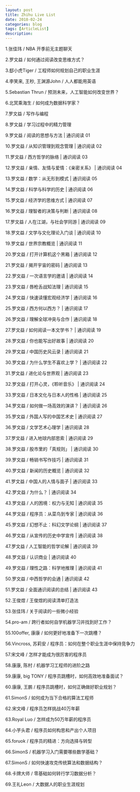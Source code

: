 ```yaml
---
layout: post
title: Zhihu Live List
date: 2018-02-24
categories: blog
tags: [ArticleList]
description: 
---
```


1.张佳玮 / NBA 开季前无主题聊天

2.罗文益 / 如何通过阅读改变思维方式？

3.郄小虎Tiger / 工程师如何规划自己的职业生涯

4.李笑来, 王秒, 王渊源John / 人人都能用英语

5.Sebastian Thrun / 预测未来，人工智能如何改变世界？

6.北冥乘海生 / 如何成为数据科学家？

7.罗文益 / 写作与编程

8.罗文益 / 学习过程中的精力管理

9.罗文益 / 阅读的思想与方法 | 通识阅读 01

10.罗文益 / 从知识管理到观念管理 | 通识阅读 02

11.罗文益 / 西方哲学的脉络 | 通识阅读 03

12.罗文益 / 亲情、友情与爱情：《亲密关系》 | 通识阅读 04

13.罗文益 / 数学：从无形到模式 | 通识阅读 05

14.罗文益 / 科学与科学的历史 | 通识阅读 06

15.罗文益 / 经济学的思维方式 | 通识阅读 07

16.罗文益 / 理智者的决策与判断 | 通识阅读 08

17.罗文益 / 人在江湖，与社会学同游 | 通识阅读 09

18.罗文益 / 文学与文化理论入门谈 | 通识阅读 10

19.罗文益 / 世界宗教概览 | 通识阅读 11

20.罗文益 / 打开计算机这个黑箱 | 通识阅读 12

21.罗文益 / 揭开宇宙的密码 | 通识阅读 13

22.罗文益 / 一次语言学的邀请 | 通识阅读 14

23.罗文益 / 唇枪舌战知法理 | 通识阅读 15

24.罗文益 / 快速读懂宏观经济学 | 通识阅读 16

25.罗文益 / 西方何以西方？ | 通识阅读 17

26.罗文益 / 理解全球冲突与合作 | 通识阅读 18

27.罗文益 / 如何阅读一本文学书？ | 通识阅读 19

28.罗文益 / 你也能写出好故事 | 通识阅读 20

29.罗文益 / 中国历史风云录 | 通识阅读 21

30.罗文益 / 为什么学生不喜欢上学？ | 通识阅读 22

31.罗文益 / 进化论与世界观 | 通识阅读 23

32.罗文益 / 打开心灵，《聆听音乐》 | 通识阅读 24

33.罗文益 / 日本文化与日本人的性格 | 通识阅读 25

34.罗文益 / 如何做一场高效的演讲？ | 通识阅读 26

35.罗文益 / 外国人写的中国艺术史 | 通识阅读 27

36.罗文益 / 文学艺术心理学 | 通识阅读 28

37.罗文益 / 进入地球内部思索 | 通识阅读 29

38.罗文益 / 股市里的「真规则」 | 通识阅读 30

39.罗文益 / 畅销书写作技巧 | 通识阅读 31

40.罗文益 / 新闻的历史概览 | 通识阅读 32

41.罗文益 / 中国人的人情与面子 | 通识阅读 33

42.罗文益 / 为什么？ | 通识阅读 34

43.罗文益 / 人的困境：权力与无知 | 通识阅读 35

44.罗文益 / 程序员：从菜鸟到专家 | 通识阅读 36

45.罗文益 / 幻想不止：科幻文学论纲 | 通识阅读 37

46.罗文益 / 从宣传的历史中学宣传 | 通识阅读 38

47.罗文益 / 人工智能的哲学论解 | 通识阅读 39

48.罗文益 / 认识商业 | 通识阅读 40

49.罗文益 / 理性之路：科学地推理 | 通识阅读 41

50.罗文益 / 中西哲学的会通 | 通识阅读 42

51.罗文益 / 全面通识阅读的总结 | 通识阅读 43

52.王俊煜 / 王俊煜的阅读清单打造法

53.张佳玮 / 关于阅读的一些微小经验

54.pro-am / 跨行者如何自学机器学习并找到好工作？

55.100offer, 康康 / 如何更好地准备下一次跳槽？

56.Vincross, 苏莉安 / 程序员：如何在整个职业生涯中保持竞争力

57.宋文峰 / 怎样才能成为很厉害的程序员

58.康康, 陈村 / 机器学习工程师的进阶之路

59.康康, big TONY / 程序员跳槽时，如何高效地准备面试？

60.康康, 王鹏 / 程序员跳槽时，如何正确做好职业规划？

61.SimonS / 如何成为当下合格的算法工程师

62.宋文峰 / 程序员怎样挑战40万年薪

63.Royal Luo / 怎样成为50万年薪的程序员

64.小芋头君 / 程序员如何构思和产出个人项目

65.foruok / 程序员的精进：方向选择与转型

66.SimonS / 机器学习入门需要哪些数学基础？

67.SimonS / 如何快速攻克传统算法和数据结构？

68.卡牌大师 / 零基础如何转行学习数据分析？

69.王礼Leon / 大数据人的职业生涯规划
